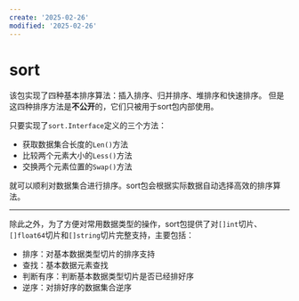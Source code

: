 ```yaml
---
create: '2025-02-26'
modified: '2025-02-26'
---
```


# sort

该包实现了四种基本排序算法：插入排序、归并排序、堆排序和快速排序。 但是这四种排序方法是**不公开**的，它们只被用于sort包内部使用。

只要实现了`sort.Interface`定义的三个方法：

* 获取数据集合长度的`Len()`方法
* 比较两个元素大小的`Less()`方法
* 交换两个元素位置的`Swap()`方法

就可以顺利对数据集合进行排序。sort包会根据实际数据自动选择高效的排序算法。 

---

除此之外，为了方便对常用数据类型的操作，sort包提供了对`[]int`切片、`[]float64`切片和`[]string`切片完整支持，主要包括：

- 排序：对基本数据类型切片的排序支持
- 查找：基本数据元素查找
- 判断有序：判断基本数据类型切片是否已经排好序
- 逆序：对排好序的数据集合逆序